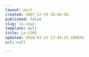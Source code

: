 ```yaml
---
layout: post
created: 2007-12-19 10:46:58
published: false
slug: la-cope
template: null
title: La COPE
updated: 2010-03-25 17:44:25.106856
url: null

---
```


<object width='425' height='355'><param name='movie' value='http://www.youtube.com/v/3ZQI0Xm29To&rel=1'></param><param name='wmode' value='transparent'></param><embed src='http://www.youtube.com/v/3ZQI0Xm29To&rel=1' type='application/x-shockwave-flash' wmode='transparent' width='425' height='355'></embed></object>
